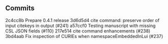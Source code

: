 Commits
-------

2c4cc8b Prepare 0.4.1 release
3d6d5d4 cite command: preserve order of input citekeys in output (#241)
a57ccf0 Testing manuscript with missing CSL JSON fields (#110)
217e514 cite command enhancements (#238)
3bd4aab Fix inspection of CURIEs when namespaceEmbeddedInLui (#237)
